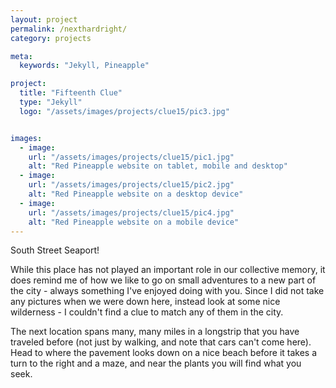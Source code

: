 ```yaml
---
layout: project
permalink: /nexthardright/
category: projects

meta:
  keywords: "Jekyll, Pineapple"

project:
  title: "Fifteenth Clue"
  type: "Jekyll"
  logo: "/assets/images/projects/clue15/pic3.jpg"


images:
  - image:
    url: "/assets/images/projects/clue15/pic1.jpg"
    alt: "Red Pineapple website on tablet, mobile and desktop"
  - image:
    url: "/assets/images/projects/clue15/pic2.jpg"
    alt: "Red Pineapple website on a desktop device"
  - image:
    url: "/assets/images/projects/clue15/pic4.jpg"
    alt: "Red Pineapple website on a mobile device"
---
```


<p>South Street Seaport!</p>
<p></p>
<p>While this place has not played an important role in our collective memory, it does remind me of how we like to go on small adventures to a new part of the city - always something I've enjoyed doing with you. Since I did not take any pictures when we were down here, instead look at some nice wilderness - I couldn't find a clue to match any of them in the city.</p>
<p></p>
The next location spans many, many miles in a longstrip that you have traveled before (not just by walking, and note that cars can't come here).  Head to where the pavement looks down on a nice beach before it takes a turn to the right and a maze, and near the plants you will find what you seek.
<p></p>
